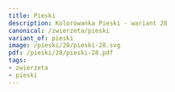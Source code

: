 ```yaml
---
title: Pieski
description: Kolorowanka Pieski - wariant 28
canonical: /zwierzeta/pieski
variant_of: pieski
image: /pieski/28/pieski-28.svg
pdf: /pieski/28/pieski-28.pdf
tags:
- zwierzeta
- pieski
---
```

